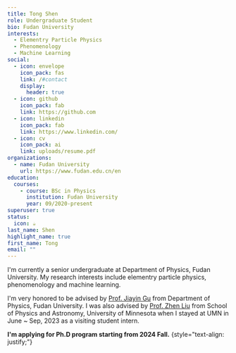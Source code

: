 ```yaml
---
title: Tong Shen
role: Undergraduate Student
bio: Fudan University
interests:
  - Elementry Particle Physics
  - Phenomenology
  - Machine Learning
social:
  - icon: envelope
    icon_pack: fas
    link: /#contact
    display:
      header: true
  - icon: github
    icon_pack: fab
    link: https://github.com
  - icon: linkedin
    icon_pack: fab
    link: https://www.linkedin.com/
  - icon: cv
    icon_pack: ai
    link: uploads/resume.pdf
organizations:
  - name: Fudan University
    url: https://www.fudan.edu.cn/en
education:
  courses:
    - course: BSc in Physics
      institution: Fudan University
      year: 09/2020-present
superuser: true
status:
  icon: ☕️
last_name: Shen
highlight_name: true
first_name: Tong
email: ""
---
```

I'm currently a senior undergraduate at Department of Physics, Fudan University. My research interests include elementry particle physics, phenomenology and machine learning. 

I'm very honored to be advised by [Prof. Jiayin Gu](https://phys.fudan.edu.cn/4b/db/c7605a412635/page.htm) from Department of Physics, Fudan University. I was also advised by [Prof. Zhen Liu](https://cse.umn.edu/physics/zhen-liu) from School of Physics and Astronomy, University of Minnesota when I stayed at UMN in June ~ Sep, 2023 as a visiting student intern.

**I'm applying for Ph.D program starting from 2024 Fall.**
{style="text-align: justify;"}